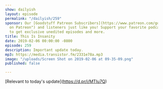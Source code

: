 ```yaml
---
show: dailyish
layout: episode
permalink: "/dailyish/259"
sponsor: Our [Goodstuff Patreon Subscribers](https://www.patreon.com/goodstuff "Goodstuff
  on Patreon") and listeners just like you! Support your favorite podcasts directly
  to get exclusive unedited episodes and more.
title: This Is Insanity
date: 2019-02-06 00:00:00 -0800
episode: 259
description: Important update today.
mp3: https://media.transistor.fm/2331e78a.mp3
image: "/uploads/Screen Shot on 2019-02-06 at 09-35-09.png"
published: false

---
```

\[Relevant to today's update\](https://d.pr/i/MTIu7Q)